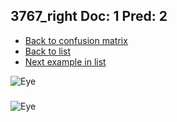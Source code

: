 ## 3767_right Doc: 1 Pred: 2
- [Back to confusion matrix](https://github.com/juliandewit/kaggle_retinopathy/blob/master/matrix.md)
- [Back to list](https://github.com/juliandewit/kaggle_retinopathy/blob/master/lists/12/list.md)
- [Next example in list](https://github.com/juliandewit/kaggle_retinopathy/blob/master/lists/12/37/3779_left.md)

![Eye](https://retinopaty.blob.core.windows.net/size1024/3767_right_1.jpeg)

### 

![Eye]()
